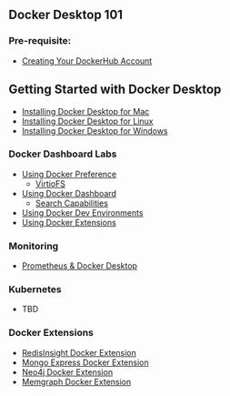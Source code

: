 ## Docker Desktop 101


### Pre-requisite:

- [Creating Your DockerHub Account](https://dockerlabs.collabnix.com/workshop/docker/dockerhub)

## Getting Started with Docker Desktop 

- [Installing Docker Desktop for Mac](https://github.com/collabnix/dockerlabs/blob/master/workshop/dockerdesktop/mac/install/README.md)
- [Installing Docker Desktop for Linux](https://github.com/collabnix/dockerlabs/blob/master/workshop/dockerdesktop/linux/README.md) 
- [Installing Docker Desktop for Windows](https://github.com/collabnix/dockerlabs/blob/master/workshop/dockerdesktop/windows/README.md)


### Docker Dashboard Labs

- [Using Docker Preference](https://github.com/collabnix/dockerlabs/blob/master/workshop/dockerdesktop/mac/preference/README.md)
  - [VirtioFS](https://github.com/collabnix/dockerlabs/tree/master/workshop/dockerdesktop/mac/dashboard/virtiofs/README.md)
- [Using Docker Dashboard](https://github.com/collabnix/dockerlabs/blob/master/workshop/dockerdesktop/mac/dashboard/README.md)
  - [Search Capabilities]()
- [Using Docker Dev Environments](https://github.com/collabnix/dockerlabs/blob/master/workshop/dockerdesktop/mac/devenvironments/README.md)
- [Using Docker Extensions](https://github.com/collabnix/dockerlabs/blob/master/workshop/dockerdesktop/mac/extensions/README.md) 


### Monitoring

- [Prometheus & Docker Desktop](https://github.com/collabnix/dockerlabs/tree/master/workshop/dockerdesktop/mac/preference/prometheus)


### Kubernetes

- TBD


### Docker Extensions

- [RedisInsight Docker Extension](https://github.com/collabnix/dockerlabs/tree/master/workshop/dockerdesktop/mac/extensions/redisinsight/README.md)
- [Mongo Express Docker Extension](https://github.com/collabnix/dockerlabs/tree/master/workshop/dockerdesktop/mac/extensions/mongo-express/README.md)
- [Neo4j Docker Extension](https://github.com/collabnix/dockerlabs/tree/master/workshop/dockerdesktop/mac/extensions/neo4j/README.md)
- [Memgraph Docker Extension](https://github.com/collabnix/dockerlabs/tree/master/workshop/dockerdesktop/mac/extensions/memgraph/README.md)




